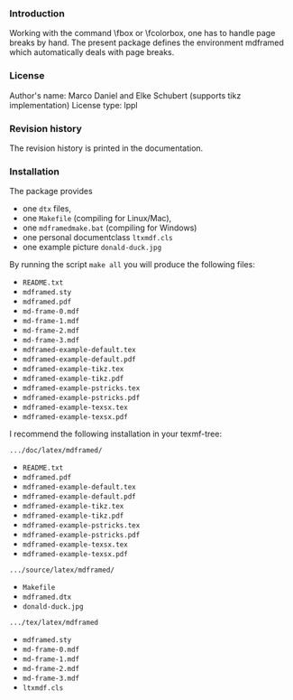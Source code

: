 ### Introduction

Working with the command \fbox or \fcolorbox, one has to
handle page breaks by hand. The present package defines the
environment mdframed which automatically deals with page breaks.

### License

Author's name: Marco Daniel and Elke Schubert (supports tikz implementation)
License type: lppl

### Revision history
The revision history is printed in the documentation.

### Installation
The package provides
 * one `dtx` files,
 * one `Makefile` (compiling for Linux/Mac),
 * one `mdframedmake.bat` (compiling for Windows)
 * one personal documentclass `ltxmdf.cls`
 * one example picture `donald-duck.jpg`

By running the script `make all` you will
produce the following files:
- `README.txt`
- `mdframed.sty`
- `mdframed.pdf`
- `md-frame-0.mdf`
- `md-frame-1.mdf`
- `md-frame-2.mdf`
- `md-frame-3.mdf`
- `mdframed-example-default.tex`
- `mdframed-example-default.pdf`
- `mdframed-example-tikz.tex`
- `mdframed-example-tikz.pdf`
- `mdframed-example-pstricks.tex`
- `mdframed-example-pstricks.pdf`
- `mdframed-example-texsx.tex`
- `mdframed-example-texsx.pdf`

I recommend the following installation in your texmf-tree:

`.../doc/latex/mdframed/`
- `README.txt`
- `mdframed.pdf`
- `mdframed-example-default.tex`
- `mdframed-example-default.pdf`
- `mdframed-example-tikz.tex`
- `mdframed-example-tikz.pdf`
- `mdframed-example-pstricks.tex`
- `mdframed-example-pstricks.pdf`
- `mdframed-example-texsx.tex`
- `mdframed-example-texsx.pdf`


`.../source/latex/mdframed/`
- `Makefile`
- `mdframed.dtx`
- `donald-duck.jpg`

`.../tex/latex/mdframed`
- `mdframed.sty`
- `md-frame-0.mdf`
- `md-frame-1.mdf`
- `md-frame-2.mdf`
- `md-frame-3.mdf`
- `ltxmdf.cls`

